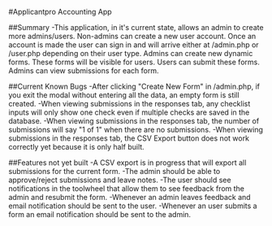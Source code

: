 #Applicantpro Accounting App

##Summary
-This application, in it's current state, allows an admin to create more admins/users. Non-admins can create a new user account.
Once an account is made the user can sign in and will arrive either at /admin.php or /user.php depending on their user type. Admins
can create new dynamic forms. These forms will be visible for users. Users can submit these forms. Admins can view submissions for each
form.

##Current Known Bugs
-After clicking "Create New Form" in /admin.php, if you exit the modal without entering all the data, an empty form is still created.
-When viewing submissions in the responses tab, any checklist inputs will only show one check even if multiple checks are saved in the database.
-When viewing submissions in the responses tab, the number of submissions will say "1 of 1" when there are no submissions.
-When viewing submissions in the responses tab, the CSV Export button does not work correctly yet because it is only half built.

##Features not yet built
-A CSV export is in progress that will export all submissions for the current form.
-The admin should be able to approve/reject submissions and leave notes.
-The user should see notifications in the toolwheel that allow them to see feedback from the admin and resubmit the form.
-Whenever an admin leaves feedback and email notification should be sent to the user.
-Whenever an user submits a form an email notification should be sent to the admin.
